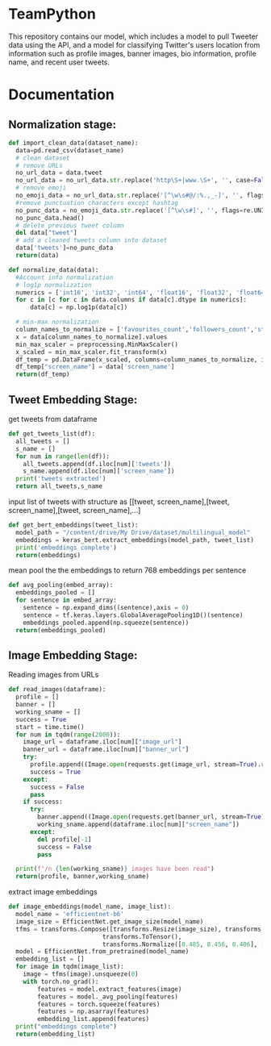 # TeamPython
This repository contains our model, which includes a model to pull Tweeter data using the API, and a model for classifying Twitter's users
location from information such as profile images, banner images, bio information, profile name, and recent user tweets. 

# Documentation
## Normalization stage:
```python 
def import_clean_data(dataset_name):
  data=pd.read_csv(dataset_name)
  # clean dataset
  # remove URLs
  no_url_data = data.tweet
  no_url_data = no_url_data.str.replace('http\S+|www.\S+', '', case=False)
  # remove emoji 
  no_emoji_data = no_url_data.str.replace('[^\w\s#@/:%.,_-]', '', flags=re.UNICODE)
  #remove punctuation characters except hashtag
  no_punc_data = no_emoji_data.str.replace('[^\w\s#]', '', flags=re.UNICODE)
  no_punc_data.head()
  # delete previous tweet column
  del data["tweet"]
  # add a cleaned tweets column into dataset
  data['tweets']=no_punc_data
  return(data)

def normalize_data(data):
  #Account info normalization
  # log1p normalization
  numerics = ['int16', 'int32', 'int64', 'float16', 'float32', 'float64']
  for c in [c for c in data.columns if data[c].dtype in numerics]:
      data[c] = np.log1p(data[c])

  # min-max normalization
  column_names_to_normalize = ['favourites_count','followers_count','statuses_count','friends_count','listed_count']
  x = data[column_names_to_normalize].values
  min_max_scaler = preprocessing.MinMaxScaler()
  x_scaled = min_max_scaler.fit_transform(x)
  df_temp = pd.DataFrame(x_scaled, columns=column_names_to_normalize, index = data.index)
  df_temp["screen_name"] = data['screen_name']
  return(df_temp)

```

## Tweet Embedding Stage:

get tweets from dataframe
```python
def get_tweets_list(df):
  all_tweets = []
  s_name = []
  for num in range(len(df)):
    all_tweets.append(df.iloc[num]['tweets'])
    s_name.append(df.iloc[num]['screen_name'])
  print('tweets extracted')
  return all_tweets,s_name
```
input list of tweets with structure as [[tweet, screen_name],[tweet, screen_name],[tweet, screen_name],...]
```python
def get_bert_embeddings(tweet_list):
  model_path = "/content/drive/My Drive/dataset/multilingual_model"
  embeddings = keras_bert.extract_embeddings(model_path, tweet_list)
  print('embeddings complete')
  return(embeddings)
```
mean pool the the embeddings to return 768 embeddings per sentence
```python
def avg_pooling(embed_array):
  embeddings_pooled = []
  for sentence in embed_array:
    sentence = np.expand_dims((sentence),axis = 0)
    sentence = tf.keras.layers.GlobalAveragePooling1D()(sentence)
    embeddings_pooled.append(np.squeeze(sentence))
  return(embeddings_pooled)
```
## Image Embedding Stage:
Reading images from URLs
```python
def read_images(dataframe):
  profile = []
  banner = []
  working_sname = []
  success = True
  start = time.time()
  for num in tqdm(range(2000)):
    image_url = dataframe.iloc[num]["image_url"]
    banner_url = dataframe.iloc[num]["banner_url"]
    try:
      profile.append((Image.open(requests.get(image_url, stream=True).raw).convert('RGB')))
      success = True
    except:
      success = False
      pass
    if success:
      try:
        banner.append((Image.open(requests.get(banner_url, stream=True).raw).convert('RGB')))
        working_sname.append(dataframe.iloc[num]["screen_name"])
      except:
        del profile[-1]
        success = False
        pass

  print(f"/n {len(working_sname)} images have been read")
  return(profile, banner,working_sname)
```
extract image embeddings
```python 
def image_embeddings(model_name, image_list):
  model_name = 'efficientnet-b6'
  image_size = EfficientNet.get_image_size(model_name)
  tfms = transforms.Compose([transforms.Resize(image_size), transforms.CenterCrop(image_size), 
                          transforms.ToTensor(),
                          transforms.Normalize([0.485, 0.456, 0.406], [0.229, 0.224, 0.225]),])
  model = EfficientNet.from_pretrained(model_name)
  embedding_list = []
  for image in tqdm(image_list):
    image = tfms(image).unsqueeze(0)
    with torch.no_grad():
        features = model.extract_features(image)
        features = model._avg_pooling(features)
        features = torch.squeeze(features)
        features = np.asarray(features)
        embedding_list.append(features)
  print("embeddings complete")
  return(embedding_list)
```
